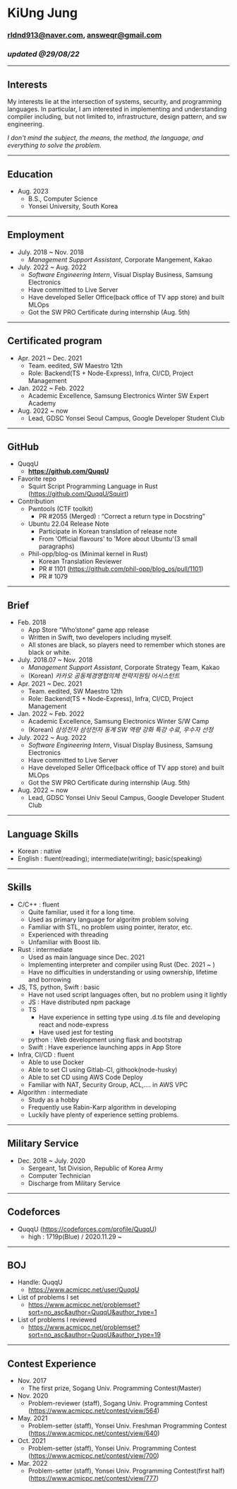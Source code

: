 # KiUng Jung

### rldnd913@naver.com, answeqr@gmail.com

### _updated @29/08/22_

---

## Interests
My interests lie at the intersection of systems, security, and programming languages. In particular, I am interested in implementing and understanding compiler including, but not limited to, infrastructure, design pattern, and sw engineering.

*I don't mind the subject, the means, the method, the language, and everything to solve the problem.*

---

## Education

-   Aug. 2023
    -   B.S., Computer Science
    -   Yonsei University, South Korea

---

## Employment

-   July. 2018 ~ Nov. 2018
    -   _Management Support Assistant_, Corporate Mangement, Kakao
-   July. 2022 ~ Aug. 2022
    -   _Software Engineering Intern_, Visual Display Business, Samsung Electronics
    -   Have committed to Live Server
    -   Have developed Seller Office(back office of TV app store) and built MLOps
    -   Got the SW PRO Certificate during internship (Aug. 5th)

---

## Certificated program

-   Apr. 2021 ~ Dec. 2021
    -   Team. eedited, SW Maestro 12th
    -   Role: Backend(TS + Node-Express), Infra, CI/CD, Project Management
-   Jan. 2022 ~ Feb. 2022
    -   Academic Excellence, Samsung Electronics Winter SW Expert Academy
-   Aug. 2022 ~ now
    -   Lead, GDSC Yonsei Seoul Campus, Google Developer Student Club

---

## GitHub

-   QuqqU
    -   **https://github.com/QuqqU**
-   Favorite repo
    -   Squirt Script Programming Language in Rust (https://github.com/QuqqU/Squirt)
-   Contribution
    -   Pwntools (CTF toolkit)
        -   PR #2055 (Merged) : “Correct a return type in Docstring”
    -   Ubuntu 22.04 Release Note
        -   Participate in Korean translation of release note
        -   From 'Official flavours' to 'More about Ubuntu'(3 small paragraphs)
    -   Phil-opp/blog-os (Minimal kernel in Rust)
        -   Korean Translation Reviewer
        -   PR # 1101 (https://github.com/phil-opp/blog_os/pull/1101)
        -   PR # 1079

---

## Brief

-   Feb. 2018
    -   App Store “Who’stone” game app release
    -   Written in Swift, two developers including myself.
    -   All stones are black, so players need to remember which stones are black or white.
-   July. 2018.07 ~ Nov. 2018
    -   _Management Support Assistant_, Corporate Strategy Team, Kakao
    -   (Korean) *카카오 공동체경영협의체 전략지원팀 어시스턴트*
-   Apr. 2021 ~ Dec. 2021
    -   Team. eedited, SW Maestro 12th
    -   Role: Backend(TS + Node-Express), Infra, CI/CD, Project Management
-   Jan. 2022 ~ Feb. 2022
    -   Academic Excellence, Samsung Electronics Winter S/W Camp
    -   (Korean) *삼성전자 삼성전자 동계 SW 역량 강화 특강 수료, 우수자 선정*
-   July. 2022 ~ Aug. 2022
    -   _Software Engineering Intern_, Visual Display Business, Samsung Electronics
    -   Have committed to Live Server
    -   Have developed Seller Office(back office of TV app store) and built MLOps
    -   Got the SW PRO Certificate during internship (Aug. 5th)
-   Aug. 2022 ~ now
    -   Lead, GDSC Yonsei Univ Seoul Campus, Google Developer Student Club

---

## Language Skills

-   Korean : native
-   English : fluent(reading); intermediate(writing); basic(speaking)

---

## Skills

-   C/C++ : fluent
    -   Quite familiar, used it for a long time.
    -   Used as primary language for algoritm problem solving
    -   Familiar with STL, no problem using pointer, iterator, etc.
    -   Experienced with threading
    -   Unfamiliar with Boost lib.
-   Rust : intermediate
    -   Used as main language since Dec. 2021
    -   Implementing interpreter and compiler using Rust (Dec. 2021 ~ )
    -   Have no difficulties in understanding or using ownership, lifetime and borrowing
-   JS, TS, python, Swift : basic
    -   Have not used script languages often, but no problem using it lightly
    -   JS : Have distributed npm package
    -   TS
        -   Have experience in setting type using .d.ts file and developing react and node-express
        -   Have used jest for testing
    -   python : Web development using flask and bootstrap
    -   Swift : Have experience launching apps in App Store
-   Infra, CI/CD : fluent
    -   Able to use Docker
    -   Able to set CI using Gitlab-CI, githook(node-husky)
    -   Able to set CD using AWS Code Deploy
    -   Familiar with NAT, Security Group, ACL,.... in AWS VPC
-   Algorithm : intermediate
    -   Study as a hobby
    -   Frequently use Rabin-Karp algorithm in developing
    -   Luckily have plenty of experience setting problems.

---

## Military Service

-   Dec. 2018 ~ July. 2020
    -   Sergeant, 1st Division, Republic of Korea Army
    -   Computer Technician
    -   Discharge from Military Service

---

## Codeforces

-   QuqqU (https://codeforces.com/profile/QuqqU)
    -   high : 1719p(Blue) / 2020.11.29 ~

---

## BOJ

-   Handle: QuqqU
    -   https://www.acmicpc.net/user/QuqqU
-   List of problems I set
    -   https://www.acmicpc.net/problemset?sort=no_asc&author=QuqqU&author_type=1
-   List of problems I reviewed
    -   https://www.acmicpc.net/problemset?sort=no_asc&author=QuqqU&author_type=19

---

## Contest Experience

-   Nov. 2017
    -   The first prize, Sogang Univ. Programming Contest(Master)
-   Nov. 2020
    -   Problem-reviewer (staff), Sogang Univ. Programming Contest
        (https://www.acmicpc.net/contest/view/564)
-   May. 2021
    -   Problem-setter (staff), Yonsei Univ. Freshman Programming Contest
        (https://www.acmicpc.net/contest/view/640)
-   Oct. 2021
    -   Problem-setter (staff), Yonsei Univ. Programming Contest
        (https://www.acmicpc.net/contest/view/700)
-   Mar. 2022
    -   Problem-setter (staff), Yonsei Univ. Programming Contest(first half)
        (https://www.acmicpc.net/contest/view/777)
